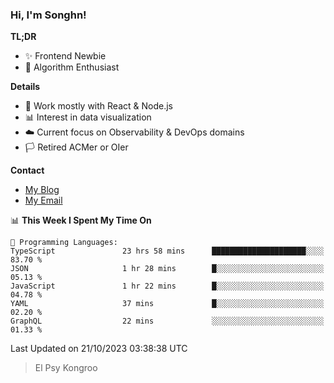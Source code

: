 ### Hi, I'm Songhn!

**TL;DR**

- ✨ Frontend Newbie
- 🎈 Algorithm Enthusiast

**Details**

- 🎯 Work mostly with React & Node.js
- 📊 Interest in data visualization
- ☁️ Current focus on Observability & DevOps domains
- 🏳️ Retired ACMer or OIer

**Contact**
- [My Blog](https://blog.songhn.com)
- [My Email](mailto:songhn233@gmail.com)

<!--START_SECTION:waka-->
📊 **This Week I Spent My Time On** 

```text
💬 Programming Languages: 
TypeScript               23 hrs 58 mins      █████████████████████░░░░   83.70 % 
JSON                     1 hr 28 mins        █░░░░░░░░░░░░░░░░░░░░░░░░   05.13 % 
JavaScript               1 hr 22 mins        █░░░░░░░░░░░░░░░░░░░░░░░░   04.78 % 
YAML                     37 mins             █░░░░░░░░░░░░░░░░░░░░░░░░   02.20 % 
GraphQL                  22 mins             ░░░░░░░░░░░░░░░░░░░░░░░░░   01.33 % 
```


 Last Updated on 21/10/2023 03:38:38 UTC
<!--END_SECTION:waka-->

> El Psy Kongroo
